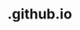 # .github.io
<html>
   <head>
       <title>Clock</title>
       <meta http-equiv="Content-Type" content="text/html; charset=UTF-8">
           <script language="JavaScript">
 
               function clock() {
 
                   now = new Date();
               hours = now.getHours();
               minutes = now.getMinutes();
               seconds = now.getSeconds();
               now_time = "" + hours;
               now_time += ((minutes < 10) ? ":0" : ":") + minutes;
               now_time += ((seconds < 10) ? ":0" : ":") + seconds;
 
               date = now.getDate();
               month = now.getMonth();
               switch (month) {
 
case 0:
               month = "January";
               break;
 
               case 1:
               month = "February";
               break;
 
               case 2:
               month = "Март";
               break;
 
               case 3:
               month = "April";
               break;
 
               case 4:
               month = "May";
               break;
 
               case 5:
               month = "June";
               break;
 
               case 6:
               month = "July";
               break;
 
               case 7:
               month = "August";
               break;
 
               case 8:
               month = "September";
               break;
 
               case 9:
               month = "October";
               break;
 
               case 10:
               month = "November";
               break;
 
               case 11:
               month = "December";
               break;
 
}
 
               year = now.getYear();
               den = now.getDay();
               switch (den) {
 
case 0:
               den = "Sunday";
               break;
 
               case 1:
               den = "Monday";
               break;
 
               case 2:
               den = "Tuesday";
               break;
 
               case 3:
               den = "Wednesday";
               break;
 
               case 4:
               den = "Thursday";
               break;
 
               case 5:
               den = "Friday";
               break;
 
               case 6:
               den = "Saturday";
               break;
 
}
               year = now.getYear() + 1900;
               now_date = den + "," + date + "," + month + "," + year;
               document.getElementById('clock_show').innerHTML = "<font face='Verdana' size='8'>" + now_date + "," + now_time + "</font>";
               setTimeout("clock()", 1000);
 
}
 
           </script><html>
   <head>
       <title>Clock</title>
       <meta http-equiv="Content-Type" content="text/html; charset=UTF-8">
           <script language="JavaScript">
 
               function clock() {
 
                   now = new Date();
               hours = now.getHours();
               minutes = now.getMinutes();
               seconds = now.getSeconds();
               now_time = "" + hours;
               now_time += ((minutes < 10) ? ":0" : ":") + minutes;
               now_time += ((seconds < 10) ? ":0" : ":") + seconds;
 
               date = now.getDate();
               month = now.getMonth();
               switch (month) {
 
case 0:
               month = "January";
               break;
 
               case 1:
               month = "February";
               break;
 
               case 2:
               month = "Март";
               break;
 
               case 3:
               month = "April";
               break;
 
               case 4:
               month = "May";
               break;
 
               case 5:
               month = "June";
               break;
 
               case 6:
               month = "July";
               break;
 
               case 7:
               month = "August";
               break;
 
               case 8:
               month = "September";
               break;
 
               case 9:
               month = "October";
               break;
 
               case 10:
               month = "November";
               break;
 
               case 11:
               month = "December";
               break;
 
}
 
               year = now.getYear();
               den = now.getDay();
               switch (den) {
 
case 0:
               den = "Sunday";
               break;
 
               case 1:
               den = "Monday";
               break;
 
               case 2:
               den = "Tuesday";
               break;
 
               case 3:
               den = "Wednesday";
               break;
 
               case 4:
               den = "Thursday";
               break;
 
               case 5:
               den = "Friday";
               break;
 
               case 6:
               den = "Saturday";
               break;
 
}
               year = now.getYear() + 1900;
               now_date = den + "," + date + "," + month + "," + year;
               document.getElementById('clock_show').innerHTML = "<font face='Verdana' size='8'>" + now_date + "," + now_time + "</font>";
               setTimeout("clock()", 1000);
 
}
 
           </script>
   </head>
 
   <body onLoad="clock()">
 
       <div id="clock_show"></div>
 
 


   </head>
 
   <body onLoad="clock()">
 
       <div id="clock_show"></div>
 
 

